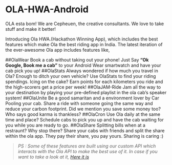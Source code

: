# OLA-HWA-Android

OLA esta bom! We are Cepheuen, the creative consultants.
We love to take stuff and make it better!

Introducing Ola HWA.(Hackathon Winning App), which includes the best features which make Ola the best riding app in India.
The latest iteration of the ever-awesome Ola app includes features like,

##OlaWear
Book a cab without taking out your phone! Just Say **“Ok Google, Book me a cab”** to your Android Wear smartwatch and have your cab pick you up!
##OlaStats
Always wondered if how much you travel in Ola? Enough to ditch your own vehicle? Use OlaStats to find your riding spendings. Icing on the cake? Earn points for each kilometers you ride and the high-scorers get a price per week!
##OlaJAM-Ride
Jam all the way to your destination by playing your pre-defined playlist in the ola cab’s speaker system!
##OlaUnite
Be a good samaritan and a environment lover by Car Pooling your cab. Share a ride with someone going the same way and reduce your carbon footprint. Did we mention you save some money too? Who says good karma is thankless?
##OlaCron
Use Ola daily at the same time and place? Schedule cabs to pick you up and have the cab waiting for you while you are ready to go.
##OlaShare
Splitting bills when at a restraunt? Why stop there? Share your cabs with friends and split the share within the ola app. They pay their share, you pay yours. Sharing is caring :)


>*PS : Some of these features are built using our custom API which interacts with the Ola API to make the best use of it.
>In case if you want to take a look at it, [Here it is](https://github.com/Cepheuen/OLA-HWA)*
